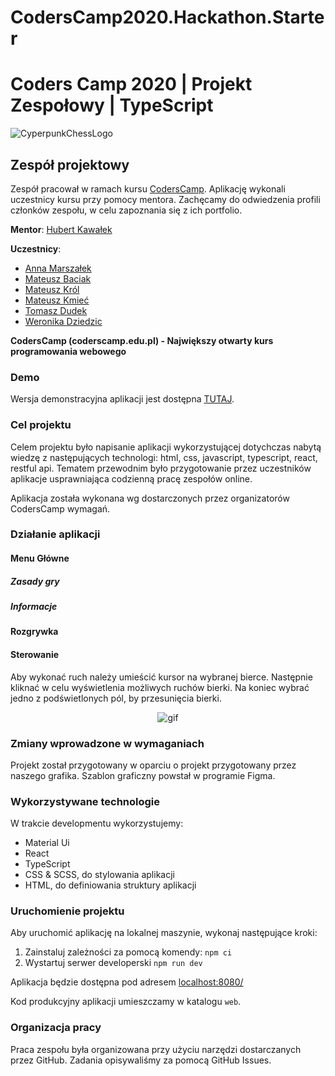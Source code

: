 # CodersCamp2020.Hackathon.Starter

# Coders Camp 2020 | Projekt Zespołowy | TypeScript

![CyperpunkChessLogo](https://user-images.githubusercontent.com/56504859/107998538-ab799d00-6fe5-11eb-836b-cc4d7ff870c4.PNG)

## Zespół projektowy

Zespół pracował w ramach kursu [CodersCamp](https://coderscamp.pl/).
Aplikację wykonali uczestnicy kursu przy pomocy mentora.
Zachęcamy do odwiedzenia profili członków zespołu, w celu zapoznania się z ich portfolio.

**Mentor**: [Hubert Kawałek](https://github.com/htk4)

**Uczestnicy**:

-   [Anna Marszałek](https://github.com/Ania-Em)
-   [Mateusz Baciak](https://github.com/bat098)
-   [Mateusz Król](https://github.com/KrolMateusz)
-   [Mateusz Kmieć](https://github.com/Haivex)
-   [Tomasz Dudek](https://github.com/dudeek)
-   [Weronika Dziedzic](https://github.com/blackrabbit2)

**CodersCamp (coderscamp.edu.pl) - Największy otwarty kurs programowania webowego** 

### Demo

Wersja demonstracyjna aplikacji jest dostępna [TUTAJ](WRZUĆ_LINKA).

### Cel projektu

Celem projektu było napisanie aplikacji wykorzystującej dotychczas nabytą wiedzę z następujących technologi: html, css, javascript, typescript, react, restful api.
Tematem przewodnim było przygotowanie przez uczestników aplikacje usprawniająca codzienną pracę zespołów online. 

Aplikacja została wykonana wg dostarczonych przez organizatorów CodersCamp wymagań.

### Działanie aplikacji

#### Menu Główne



##### Zasady gry



##### Informacje



#### Rozgrywka



#### Sterowanie

Aby wykonać ruch należy umieścić kursor na wybranej bierce. Następnie kliknać w celu wyświetlenia możliwych ruchów bierki. Na koniec wybrać jedno z podświetlonych pól, by przesunięcia bierki.

<p align="center">
  <img src="https://user-images.githubusercontent.com/56504859/108079996-b416b580-706f-11eb-9793-8c93d8f5d4ea.gif" alt="gif" />
</p>

### Zmiany wprowadzone w wymaganiach

Projekt został przygotowany w oparciu o projekt przygotowany przez naszego grafika. Szablon graficzny powstał w programie Figma.

### Wykorzystywane technologie

W trakcie developmentu wykorzystujemy:

-   Material Ui
-   React
-   TypeScript
-   CSS & SCSS, do stylowania aplikacji
-   HTML, do definiowania struktury aplikacji   

### Uruchomienie projektu

Aby uruchomić aplikację na lokalnej maszynie, wykonaj następujące kroki:

1. Zainstaluj zależności za pomocą komendy: `npm ci`
2. Wystartuj serwer developerski `npm run dev`

Aplikacja będzie dostępna pod adresem [localhost:8080/](http://localhost:8080)

Kod produkcyjny aplikacji umieszczamy w katalogu `web`.

### Organizacja pracy

Praca zespołu była organizowana przy użyciu narzędzi dostarczanych przez GitHub.
Zadania opisywaliśmy za pomocą GitHub Issues.
